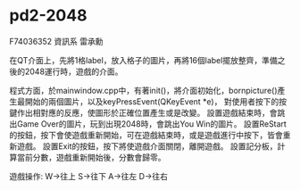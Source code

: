 # pd2-2048

F74036352 資訊系 雷承勳

在QT介面上，先將1格label，放入格子的圖片，再將16個label擺放整齊，準備之後的2048運行時，遊戲的介面。

程式方面，於mainwindow.cpp中，有著init()，將介面初始化，bornpicture()產生最開始的兩個圖片，以及keyPressEvent(QKeyEvent *e)，
對使用者按下的按鍵作出相對應的反應，使圖形於正確位置產生或是改變。
設置遊戲結束時，會跳出Game Over的圖片，玩到出現2048時，會跳出You Win的圖片。
設置ReStart的按鈕，按下會使遊戲重新開始，可在遊戲結束時，或是遊戲進行中按下，皆會重新遊戲。
設置Exit的按鈕，按下將使遊戲介面關閉，離開遊戲。
設置記分板，計算當前分數，遊戲重新開始後，分數會歸零。

遊戲操作:
W->往上
S->往下
A->往左
D->往右
